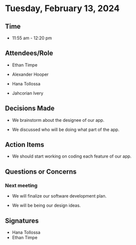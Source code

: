 # Tuesday, February 13, 2024  

## Time  

- 11:55 am - 12:20 pm  

## Attendees/Role  

- Ethan Timpe  

- Alexander Hooper 

- Hana Tollossa  

- Jahcorian Ivery   

## Decisions Made   

- We brainstorm about the designee of our app.  

- We discussed who will be doing what part of the app. 

## Action Items  

- We should start working on coding each feature of our app.  

## Questions or Concerns  


### Next meeting  

- We will finalize our software development plan. 

- We will be being our design ideas. 

 

## Signatures  

- Hana Tollossa
- Ethan Timpe

  

  

  

  

 

 
